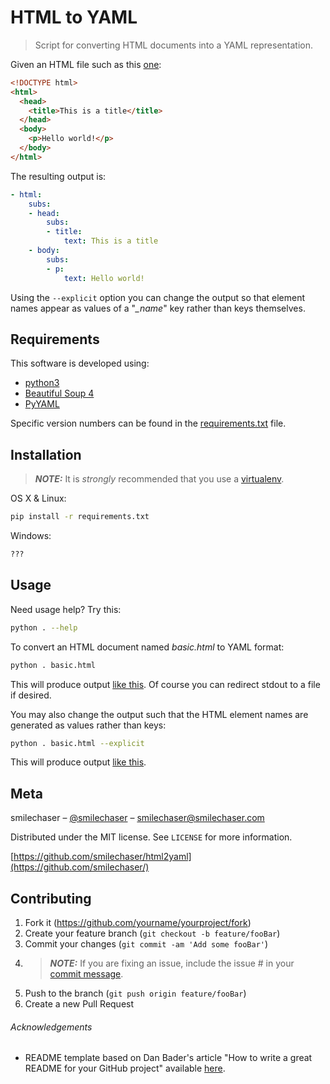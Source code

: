 # HTML to YAML
> Script for converting HTML documents into a YAML representation.

Given an HTML file such as this [one](https://www.wikiwand.com/en/HTML):

```html
<!DOCTYPE html>
<html>
  <head>
    <title>This is a title</title>
  </head>
  <body>
    <p>Hello world!</p>
  </body>
</html>
```

The resulting output is:

```yaml
- html:
    subs:
    - head:
        subs:
        - title:
            text: This is a title
    - body:
        subs:
        - p:
            text: Hello world!
```

Using the `--explicit` option you can change the output so that element names appear as values of a "*_name*" key rather than keys themselves.

## Requirements

This software is developed using:

- [python3](https://www.python.org/)
- [Beautiful Soup 4](https://www.crummy.com/software/BeautifulSoup/bs4/doc/)
- [PyYAML](http://pyyaml.org/)

Specific version numbers can be found in the [requirements.txt](./requirements.txt) file.

## Installation

> ***NOTE:*** It is *strongly* recommended that you use a [virtualenv](https://virtualenv.pypa.io/en/stable/).

OS X & Linux:

```sh
pip install -r requirements.txt
```

Windows:

```sh
???
```

## Usage

Need usage help? Try this:

```sh
python . --help
```

To convert an HTML document named *basic.html* to YAML format:

```sh
python . basic.html
```

This will produce output [like this](docs/samples/basic.yaml). Of course you can redirect stdout to a file if desired.

You may also change the output such that the HTML element names are generated as values rather than keys:

```sh
python . basic.html --explicit
```

This will produce output [like this](docs/samples/basic_explicit.yaml).

## Meta

smilechaser – [@smilechaser](https://twitter.com/smilechaser) – smilechaser@smilechaser.com

Distributed under the MIT license. See ``LICENSE`` for more information.

[https://github.com/smilechaser/html2yaml](https://github.com/smilechaser/)

## Contributing

1. Fork it (<https://github.com/yourname/yourproject/fork>)
1. Create your feature branch (`git checkout -b feature/fooBar`)
1. Commit your changes (`git commit -am 'Add some fooBar'`)
1. > ***NOTE:*** If you are fixing an issue, include the issue # in your [commit message](https://help.github.com/articles/closing-issues-using-keywords/).
1. Push to the branch (`git push origin feature/fooBar`)
1. Create a new Pull Request

###### Acknowledgements

- README template based on Dan Bader's article "How to write a great README for your GitHub project" available [here](https://dbader.org/blog/write-a-great-readme-for-your-github-project).

